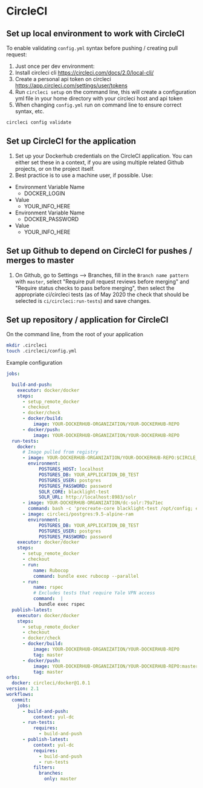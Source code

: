 # CircleCI

## Set up local environment to work with CircleCI
To enable validating `config.yml` syntax before pushing / creating pull request:
1. Just once per dev environment:
  1. Install circleci cli
https://circleci.com/docs/2.0/local-cli/
  1. Create a personal api token on circleci https://app.circleci.com/settings/user/tokens
  1. Run `circleci setup` on the command line, this will create a configuration yml file in your home directory with your circleci host and api token
1. When changing `config.yml` run on command line to ensure correct syntax, etc.
  ```bash
  circleci config validate
  ```

## Set up CircleCI for the application
1. Set up your Dockerhub credentials on the CircleCI application. You can either set these in a context, if you are using multiple related Github projects, or on the project itself.
1. Best practice is to use a machine user, if possible.
Use:
* Environment Variable Name
  * DOCKER_LOGIN
* Value
  * YOUR_INFO_HERE
* Environment Variable Name
  * DOCKER_PASSWORD
* Value
  * YOUR_INFO_HERE

## Set up Github to depend on CircleCI for pushes / merges to master
1. On Github, go to Settings --> Branches, fill in the `Branch name pattern` with `master`, select "Require pull request reviews before merging" and "Require status checks to pass before merging", then select the appropriate ci/circleci tests (as of May 2020 the check that should be selected is `ci/circleci:run-tests`) and save changes.

## Set up repository / application for CircleCI
On the command line, from the root of your application
```bash
mkdir .circleci
touch .circleci/config.yml
```

Example configuration
```yaml
jobs:

  build-and-push:
    executor: docker/docker
    steps:
      - setup_remote_docker
      - checkout
      - docker/check
      - docker/build:
          image: YOUR-DOCKERHUB-ORGANIZATION/YOUR-DOCKERHUB-REPO
      - docker/push:
          image: YOUR-DOCKERHUB-ORGANIZATION/YOUR-DOCKERHUB-REPO
  run-tests:
    docker:
      # Image pulled from registry
      - image: YOUR-DOCKERHUB-ORGANIZATION/YOUR-DOCKERHUB-REPO:$CIRCLE_SHA1
        environment:
            POSTGRES_HOST: localhost
            POSTGRES_DB: YOUR_APPLICATION_DB_TEST
            POSTGRES_USER: postgres
            POSTGRES_PASSWORD: password
            SOLR_CORE: blacklight-test
            SOLR_URL: http://localhost:8983/solr
      - image: YOUR-DOCKERHUB-ORGANIZATION/dc-solr:79a71ec
        command: bash -c 'precreate-core blacklight-test /opt/config; exec solr -f'
      - image: circleci/postgres:9.5-alpine-ram
        environment:
            POSTGRES_DB: YOUR_APPLICATION_DB_TEST
            POSTGRES_USER: postgres
            POSTGRES_PASSWORD: password
    executor: docker/docker
    steps:
      - setup_remote_docker
      - checkout
      - run:
          name: Rubocop
          command: bundle exec rubocop --parallel
      - run:
          name: rspec
          # Excludes tests that require Yale VPN access
          command:  |
            bundle exec rspec
  publish-latest:
    executor: docker/docker
    steps:
      - setup_remote_docker
      - checkout
      - docker/check
      - docker/build:
          image: YOUR-DOCKERHUB-ORGANIZATION/YOUR-DOCKERHUB-REPO
          tag: master
      - docker/push:
          image: YOUR-DOCKERHUB-ORGANIZATION/YOUR-DOCKERHUB-REPO:master
          tag: master
orbs:
  docker: circleci/docker@1.0.1
version: 2.1
workflows:
  commit:
    jobs:
      - build-and-push:
          context: yul-dc
      - run-tests:
          requires:
            - build-and-push
      - publish-latest:
          context: yul-dc
          requires:
            - build-and-push
            - run-tests
          filters:
            branches:
              only: master
```
